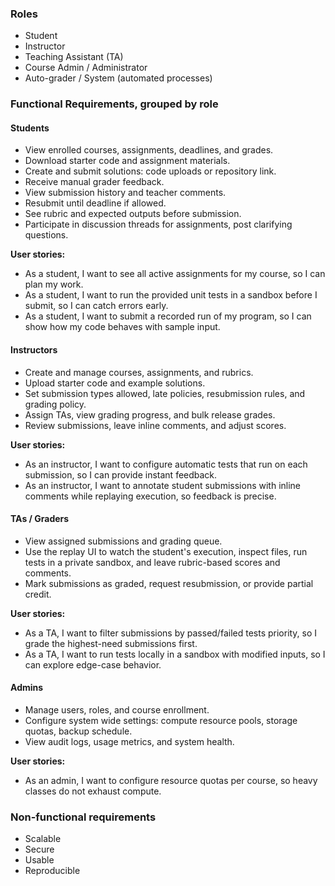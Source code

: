 ### Roles
- Student
- Instructor
- Teaching Assistant (TA)
- Course Admin / Administrator
- Auto-grader / System (automated processes)

### Functional Requirements, grouped by role

#### Students
- View enrolled courses, assignments, deadlines, and grades.
- Download starter code and assignment materials.
- Create and submit solutions: code uploads or repository link.
- Receive manual grader feedback.
- View submission history and teacher comments.
- Resubmit until deadline if allowed.
- See rubric and expected outputs before submission.
- Participate in discussion threads for assignments, post clarifying questions.

**User stories:**
- As a student, I want to see all active assignments for my course, so I can plan my work.
- As a student, I want to run the provided unit tests in a sandbox before I submit, so I can catch errors early.
- As a student, I want to submit a recorded run of my program, so I can show how my code behaves with sample input.

#### Instructors
- Create and manage courses, assignments, and rubrics.
- Upload starter code and example solutions.
- Set submission types allowed, late policies, resubmission rules, and grading policy.
- Assign TAs, view grading progress, and bulk release grades.
- Review submissions, leave inline comments, and adjust scores.

**User stories:**
- As an instructor, I want to configure automatic tests that run on each submission, so I can provide instant feedback.
- As an instructor, I want to annotate student submissions with inline comments while replaying execution, so feedback is precise.

#### TAs / Graders
- View assigned submissions and grading queue.
- Use the replay UI to watch the student's execution, inspect files, run tests in a private sandbox, and leave rubric-based scores and comments.
- Mark submissions as graded, request resubmission, or provide partial credit.

**User stories:**
- As a TA, I want to filter submissions by passed/failed tests priority, so I grade the highest-need submissions first.
- As a TA, I want to run tests locally in a sandbox with modified inputs, so I can explore edge-case behavior.

#### Admins
- Manage users, roles, and course enrollment.
- Configure system wide settings: compute resource pools, storage quotas, backup schedule.
- View audit logs, usage metrics, and system health.

**User stories:**
- As an admin, I want to configure resource quotas per course, so heavy classes do not exhaust compute.

### Non-functional requirements
- Scalable
- Secure
- Usable
- Reproducible
